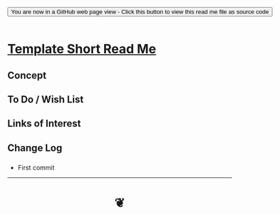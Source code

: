 
<span style=display:none; >[You are now in a GitHub source code view - click this link to view Read Me file as a web page]( https://pushme-pullyou.github.io/#tootoo-templates/README.md "View file as a web page." ) </span>

<div><input type=button class = 'btn btn-secondary btn-sm' onclick="window.location.href='https://github.com/pushme-pullyou/pushme-pullyou.github.io/blob/master/tootoo-templates/README.md'";
value='You are now in a GitHub web page view - Click this button to view this read me file as source code' ></div>

<br>

# [Template Short Read Me]( #/README.md )

<!--
<iframe src=https://pushme-pullyou.github.io/tootoo-templates/basic-html.html width=100% height=500px >Iframes are not viewable in GitHub source code views</iframe>

## Full Screen: []( https://pushme-pullyou.github.io/index.html )
-->


## Concept


## To Do / Wish List


## Links of Interest


## Change Log

###

* First commit

***

# <center title="hello!" ><a href=javascript:window.scrollTo(0,0); style=text-decoration:none; > ❦ </a></center>
